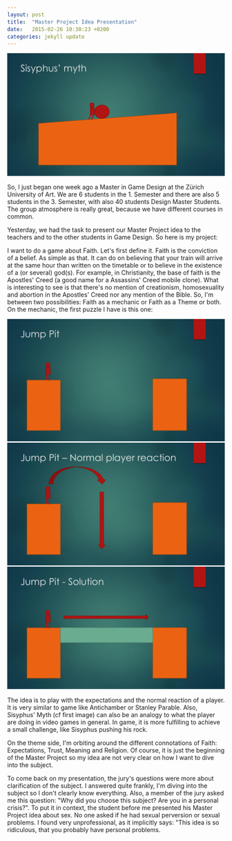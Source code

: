 ```yaml
---
layout: post
title:  "Master Project Idea Presentation"
date:   2015-02-26 10:30:23 +0200
categories: jekyll update
---
```


![Sisyphus 1](/images/2015/02/sisyphus.png)

So, I just began one week ago a Master in Game Design at the Zürich University of Art. We are 6 students in the 1. Semester and there are also 5 students in the 3. Semester, with also 40 students Design Master Students. The group atmosphere is really great, because we have different courses in common.

<!--more-->

Yesterday, we had the task to present our Master Project idea to the teachers and to the other students in Game Design. So here is my project:

I want to do a game about Faith. Let\'s first define it. Faith is the conviction of a belief. As simple as that. It can do on believing that your train will arrive at the same hour than written on the timetable or to believe in the existence of a (or several) god(s). For example, in Christianity, the base of faith is the Apostles\' Creed (a good name for a Assassins\' Creed mobile clone). What is interesting to see is that there\'s no mention of creationism, homosexuality and abortion in the Apostles\' Creed nor any mention of the Bible. So, I\'m between two possibilities: Faith as a mechanic or Faith as a Theme or both. On the mechanic, the first puzzle I have is this one:


![Faith 1](/images/2015/02/jump1.png)
![Faith 2](/images/2015/02/jump2.png)
![Faith 3](/images/2015/02/jump3.png)


The idea is to play with the expectations and the normal reaction of a player. It is very similar to game like Antichamber or Stanley Parable. Also, Sisyphus\' Myth (cf first image) can also be an analogy to what the player are doing in video games in general. In game, it is more fulfilling to achieve a small challenge, like Sisyphus pushing his rock.

On the theme side, I\'m orbiting around the different connotations of Faith: Expectations, Trust, Meaning and Religion. Of course, it is just the beginning of the Master Project so my idea are not very clear on how I want to dive into the subject.

To come back on my presentation, the jury\'s questions were more about clarification of the subject. I answered quite frankly, I\'m diving into the subject so I don\'t clearly know everything. Also, a member of the jury asked me this question: \"Why did you choose this subject? Are you in a personal crisis?\". To put it in context, the student before me presented his Master Project idea about sex. No one asked if he had sexual perversion or sexual problems. I found very unprofessional, as it implicitly says: \"This idea is so ridiculous, that you probably have personal problems.